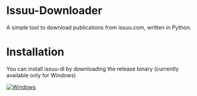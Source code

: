 # Issuu-Downloader
 
A simple tool to download publications from issuu.com, written in Python.

# Installation

You can install issuu-dl by downloading the release binary (currently available only for Windows)

[![Windows](https://www.collinsdictionary.com/it/dizionario/inglese/leaf)](https://github.com/giovanni-cutri/issuu-downloader/releases/download/v0.1.0/issuu-dl-win.exe)

